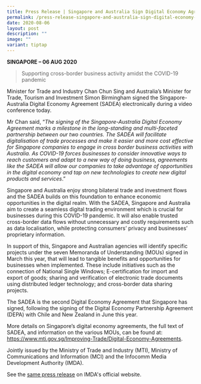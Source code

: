 ```yaml
---
title: Press Release | Singapore and Australia Sign Digital Economy Agreement
permalink: /press-release-singapore-and-australia-sign-digital-economy-agreement/
date: 2020-08-06
layout: post
description: ""
image: ""
variant: tiptap
---
```

<p><strong>SINGAPORE – 06 AUG 2020</strong>
</p>
<blockquote>
<p>Supporting cross-border business activity amidst the COVID-19 pandemic</p>
</blockquote>
<p></p>
<p>Minister for Trade and Industry Chan Chun Sing and Australia’s Minister
for Trade, Tourism and Investment Simon Birmingham signed the Singapore-Australia
Digital Economy Agreement (SADEA) electronically during a video conference
today.</p>
<p>Mr Chan said, “<em>The signing of the Singapore-Australia Digital Economy Agreement marks a milestone in the long-standing and multi-faceted partnership between our two countries. The SADEA will facilitate digitalisation of trade processes and make it easier and more cost effective for Singapore companies to engage in cross border business activities with Australia. As COVID-19 forces businesses to consider innovative ways to reach customers and adapt to a new way of doing business, agreements like the SADEA will allow our companies to take advantage of opportunities in the digital economy and tap on new technologies to create new digital products and services</em>.”</p>
<p>Singapore and Australia enjoy strong bilateral trade and investment flows
and the SADEA builds on this foundation to enhance economic opportunities
in the digital realm. With the SADEA, Singapore and Australia aim to create
a seamless digital trading environment which is crucial for businesses
during this COVID-19 pandemic. It will also enable trusted cross-border
data flows without unnecessary and costly requirements such as data localisation,
while protecting consumers’ privacy and businesses’ proprietary information.</p>
<p>In support of this, Singapore and Australian agencies will identify specific
projects under the seven Memoranda of Understanding (MOUs) signed in March
this year, that will lead to tangible benefits and opportunities for businesses
when implemented. These include initiatives such as the connection of National
Single Windows; E-certification for import and export of goods; sharing
and verification of electronic trade documents using distributed ledger
technology; and cross-border data sharing projects.</p>
<p>The SADEA is the second Digital Economy Agreement that Singapore has signed,
following the signing of the Digital Economy Partnership Agreement (DEPA)
with Chile and New Zealand in June this year.</p>
<p>More details on Singapore’s digital economy agreements, the full text
of SADEA, and information on the various MOUs, can be found at: <a href="https://www.mti.gov.sg/Improving-Trade/Digital-Economy-Agreements" rel="noopener noreferrer nofollow" target="_blank"><u>https://www.mti.gov.sg/Improving-Trade/Digital-Economy-Agreements</u></a>.</p>
<p></p>
<p>Jointly issued by the Ministry of Trade and Industry (MTI), Ministry of
Communications and Information (MCI) and the Infocomm Media Development
Authority (IMDA).</p>
<p></p>
<p>See the <a href="https://www.imda.gov.sg/resources/press-releases-factsheets-and-speeches/press-releases/2020/signing-of-singapore-australia-digital-economy-agreement" rel="noopener noreferrer nofollow" target="_blank">same press release</a> on
IMDA's official website.</p>
<p></p>
<p></p>
<p></p>